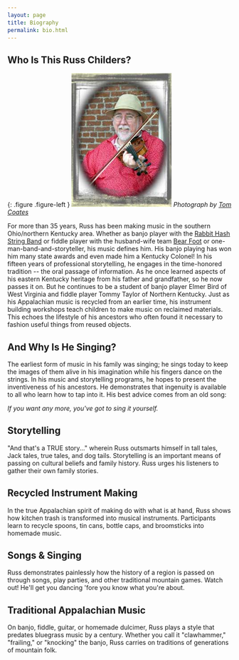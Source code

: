 ```yaml
---
layout: page
title: Biography
permalink: bio.html
---
```


## Who Is This Russ Childers?

{: .figure .figure-left }
![Russredfiddle](assets/images/Russredfiddle.jpg "Russ at Lawrenceburg Civil War Days 2002")
_Photograph by [Tom Coates](mailto:tcoates@one.net)_

For more than 35 years, Russ has been making music in the southern Ohio/northern
Kentucky area. Whether as banjo player with the [Rabbit Hash String Band](rhsb.html)
or fiddle player with the husband-wife team [Bear Foot](bearfoot.html) or
one-man-band-and-storyteller, his music defines him. His banjo playing has won
him many state awards and even made him a Kentucky Colonel! In his fifteen years
of professional storytelling, he engages in the time-honored tradition -- the
oral passage of information. As he once learned aspects of his eastern Kentucky
heritage from his father and grandfather, so he now passes it on. But he
continues to be a student of banjo player Elmer Bird of West Virginia and fiddle
player Tommy Taylor of Northern Kentucky. Just as his Appalachian music is
recycled from an earlier time, his instrument building workshops teach children
to make music on reclaimed materials. This echoes the lifestyle of his ancestors
who often found it necessary to fashion useful things from reused objects.

## And Why Is He Singing?

The earliest form of music in his family was singing; he sings today to keep the
images of them alive in his imagination while his fingers dance on the strings.
In his music and storytelling programs, he hopes to present the inventiveness of
his ancestors. He demonstrates that ingenuity is available to all who learn how
to tap into it. His best advice comes from an old song:

_If you want any more, you've got to sing it yourself._

## Storytelling

"And that's a TRUE story..." wherein Russ outsmarts himself in tall tales, Jack
tales, true tales, and dog tails. Storytelling is an important means of passing
on cultural beliefs and family history. Russ urges his listeners to gather their
own family stories.

## Recycled Instrument Making

In the true Appalachian spirit of making do with what is at hand, Russ shows how
kitchen trash is transformed into musical instruments. Participants learn to
recycle spoons, tin cans, bottle caps, and broomsticks into homemade music.

## Songs & Singing

Russ demonstrates painlessly how the history of a region is passed on through
songs, play parties, and other traditional mountain games. Watch out! He'll get
you dancing 'fore you know what you're about.

## Traditional Appalachian Music

On banjo, fiddle, guitar, or homemade dulcimer, Russ plays a style that predates
bluegrass music by a century. Whether you call it "clawhammer," "frailing," or
"knocking" the banjo, Russ carries on traditions of generations of mountain
folk.
